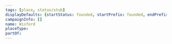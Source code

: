 ```yaml
---
tags: [place, status/stub]
displayDefaults: {startStatus: founded, startPrefix: founded, endPrefix: destroyed, endStatus: destroyed}
campaignInfo: []
name: Wisford
placeType:
partOf:
---
```

